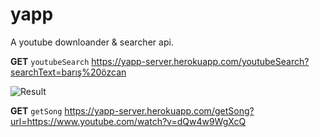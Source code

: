 # yapp

A youtube downloander & searcher api.

**GET** `youtubeSearch` https://yapp-server.herokuapp.com/youtubeSearch?searchText=barış%20özcan

![Result](https://gcdnb.pbrd.co/images/5QpvX2sFX0fY.png?o=1)

**GET** `getSong` https://yapp-server.herokuapp.com/getSong?url=https://www.youtube.com/watch?v=dQw4w9WgXcQ
